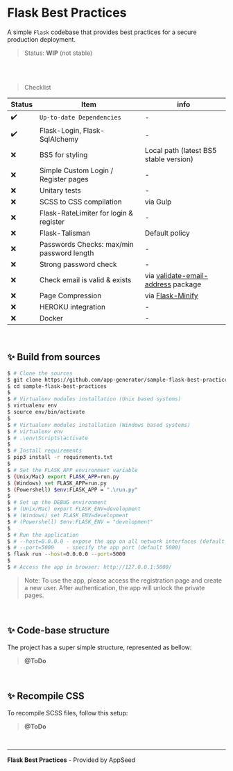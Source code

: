 # Flask Best Practices

A simple `Flask` codebase that provides best practices for a secure production deployment.

> Status: **WIP** (not stable)

<br />
<br />

> Checklist 

| Status | Item | info | 
| --- | --- | --- |
| ✔️ | `Up-to-date Dependencies` | - |
| ✔️ | Flask-Login, Flask-SqlAlchemy | - |
| ❌ | BS5 for styling | Local path (latest BS5 stable version) |
| ❌ | Simple Custom Login / Register pages | - | 
| ❌ | Unitary tests | - |
| ❌ | SCSS to CSS compilation | via Gulp |
| ❌ | Flask-RateLimiter for login & register | - |
| ❌ | Flask-Talisman | Default policy |
| ❌ | Passwords Checks: max/min password length | - |
| ❌ | Strong password check | - |
| ❌ | Check email is valid & exists | via [validate-email-address](https://pypi.org/project/validate-email-address/) package |
| ❌ | Page Compression | via [Flask-Minify](https://pypi.org/project/Flask-Minify/) |
| ❌ | HEROKU integration | - |
| ❌ | Docker | - |

<br />

## ✨ Build from sources

```bash
$ # Clone the sources
$ git clone https://github.com/app-generator/sample-flask-best-practices.git
$ cd sample-flask-best-practices
$
$ # Virtualenv modules installation (Unix based systems)
$ virtualenv env
$ source env/bin/activate
$
$ # Virtualenv modules installation (Windows based systems)
$ # virtualenv env
$ # .\env\Scripts\activate
$
$ # Install requirements
$ pip3 install -r requirements.txt
$
$ # Set the FLASK_APP environment variable
$ (Unix/Mac) export FLASK_APP=run.py
$ (Windows) set FLASK_APP=run.py
$ (Powershell) $env:FLASK_APP = ".\run.py"
$
$ # Set up the DEBUG environment
$ # (Unix/Mac) export FLASK_ENV=development
$ # (Windows) set FLASK_ENV=development
$ # (Powershell) $env:FLASK_ENV = "development"
$
$ # Run the application
$ # --host=0.0.0.0 - expose the app on all network interfaces (default 127.0.0.1)
$ # --port=5000    - specify the app port (default 5000)  
$ flask run --host=0.0.0.0 --port=5000
$
$ # Access the app in browser: http://127.0.0.1:5000/
```

> Note: To use the app, please access the registration page and create a new user. After authentication, the app will unlock the private pages.

<br />

## ✨ Code-base structure

The project has a super simple structure, represented as bellow:

> **@ToDo**

<br />

## ✨ Recompile CSS

To recompile SCSS files, follow this setup:

> **@ToDo**

<br />

--- 
**Flask Best Practices** - Provided by AppSeed
